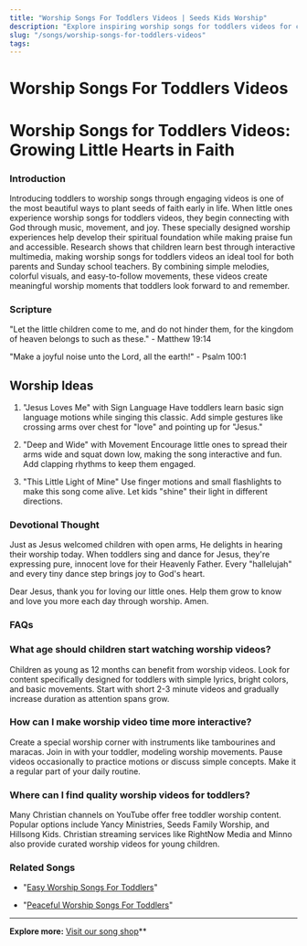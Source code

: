 ```yaml
---
title: "Worship Songs For Toddlers Videos | Seeds Kids Worship"
description: "Explore inspiring worship songs for toddlers videos for children's worship and faith development. Biblical music resources for families and ministry."
slug: "/songs/worship-songs-for-toddlers-videos"
tags:
---
```


# Worship Songs For Toddlers Videos

# Worship Songs for Toddlers Videos: Growing Little Hearts in Faith

### Introduction
Introducing toddlers to worship songs through engaging videos is one of the most beautiful ways to plant seeds of faith early in life. When little ones experience worship songs for toddlers videos, they begin connecting with God through music, movement, and joy. These specially designed worship experiences help develop their spiritual foundation while making praise fun and accessible. Research shows that children learn best through interactive multimedia, making worship songs for toddlers videos an ideal tool for both parents and Sunday school teachers. By combining simple melodies, colorful visuals, and easy-to-follow movements, these videos create meaningful worship moments that toddlers look forward to and remember.

### Scripture
"Let the little children come to me, and do not hinder them, for the kingdom of heaven belongs to such as these." - Matthew 19:14

"Make a joyful noise unto the Lord, all the earth!" - Psalm 100:1

## Worship Ideas
1. "Jesus Loves Me" with Sign Language
Have toddlers learn basic sign language motions while singing this classic. Add simple gestures like crossing arms over chest for "love" and pointing up for "Jesus."

2. "Deep and Wide" with Movement
Encourage little ones to spread their arms wide and squat down low, making the song interactive and fun. Add clapping rhythms to keep them engaged.

3. "This Little Light of Mine"
Use finger motions and small flashlights to make this song come alive. Let kids "shine" their light in different directions.

### Devotional Thought
Just as Jesus welcomed children with open arms, He delights in hearing their worship today. When toddlers sing and dance for Jesus, they're expressing pure, innocent love for their Heavenly Father. Every "hallelujah" and every tiny dance step brings joy to God's heart.

Dear Jesus, thank you for loving our little ones. Help them grow to know and love you more each day through worship. Amen.

### FAQs

### What age should children start watching worship videos?
Children as young as 12 months can benefit from worship videos. Look for content specifically designed for toddlers with simple lyrics, bright colors, and basic movements. Start with short 2-3 minute videos and gradually increase duration as attention spans grow.

### How can I make worship video time more interactive?
Create a special worship corner with instruments like tambourines and maracas. Join in with your toddler, modeling worship movements. Pause videos occasionally to practice motions or discuss simple concepts. Make it a regular part of your daily routine.

### Where can I find quality worship videos for toddlers?
Many Christian channels on YouTube offer free toddler worship content. Popular options include Yancy Ministries, Seeds Family Worship, and Hillsong Kids. Christian streaming services like RightNow Media and Minno also provide curated worship videos for young children.

### Related Songs

- "[Easy Worship Songs For Toddlers](/songs/easy-worship-songs-for-toddlers/)"

- "[Peaceful Worship Songs For Toddlers](/songs/peaceful-worship-songs-for-toddlers/)"

---

**Explore more:** [Visit our song shop](https://seedskidsworship.com/shop)**

<!-- Schema Markup -->
<script type="application/ld+json">
{
  "@context": "https://schema.org",
  "@type": "MusicRecording",
  "name": "Worship Songs For Toddlers Videos",
  "byArtist": {
    "@type": "MusicGroup",
    "name": "Seeds Kids Worship"
  },
  "isFamilyFriendly": true,
  "url": "https://seedskidsworship.com/songs/worship-songs-for-toddlers-videos/"
}
</script>